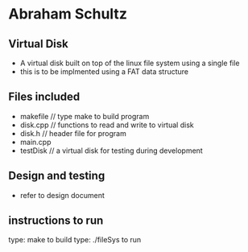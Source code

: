 # Abraham Schultz

## Virtual Disk
- A virtual disk built on top of the linux file system using a single file
- this is to be implmented using a FAT data structure

## Files included
- makefile  // type make to build program
- disk.cpp // functions to read and write to virtual disk
- disk.h   // header file for program
- main.cpp 
- testDisk // a virtual disk for testing during development
## Design and testing
- refer to design document
## instructions to run
type: 
make 
to build
type:
./fileSys
to run



